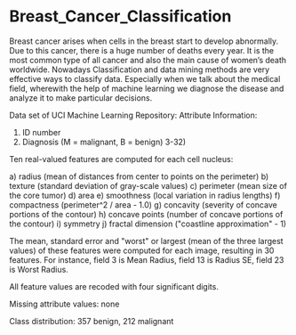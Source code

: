 # Breast_Cancer_Classification
Breast cancer arises when cells in the breast start to develop abnormally. Due to this cancer, there is a huge number of deaths every year. It is the most common type of all cancer and also the main cause of women’s death worldwide.
Nowadays Classification and data mining methods are very effective ways to classify data. Especially when we talk about the medical field, wherewith the help of machine learning we diagnose the disease and analyze it to make particular decisions.

Data set of UCI Machine Learning Repository: Attribute Information:

1) ID number
2) Diagnosis (M = malignant, B = benign) 3-32)

Ten real-valued features are computed for each cell nucleus:

a) radius (mean of distances from center to points on the perimeter)
b) texture (standard deviation of gray-scale values)
c) perimeter (mean size of the core tumor)
d) area
e) smoothness (local variation in radius lengths)
f) compactness (perimeter^2 / area - 1.0) g) concavity (severity of concave portions of the contour)
h) concave points (number of concave portions of the contour)
i) symmetry
j) fractal dimension ("coastline approximation" - 1)

The mean, standard error and "worst" or largest (mean of the three largest values) of these features were computed for each image, resulting in 30 features. For instance, field 3 is Mean Radius, field 13 is Radius SE, field 23 is Worst Radius.

All feature values are recoded with four significant digits.

Missing attribute values: none

Class distribution: 357 benign, 212 malignant
